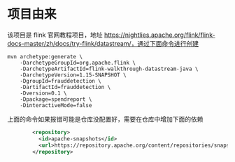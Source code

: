 # 项目由来

该项目是 flink 官网教程项目，地址 https://nightlies.apache.org/flink/flink-docs-master/zh/docs/try-flink/datastream/，通过下面命令进行创建

```shell
mvn archetype:generate \
    -DarchetypeGroupId=org.apache.flink \
    -DarchetypeArtifactId=flink-walkthrough-datastream-java \
    -DarchetypeVersion=1.15-SNAPSHOT \
    -DgroupId=frauddetection \
    -DartifactId=frauddetection \
    -Dversion=0.1 \
    -Dpackage=spendreport \
    -DinteractiveMode=false
```

上面的命令如果报错可能是仓库没配置好，需要在仓库中增加下面的依赖

```xml
        <repository>
          <id>apache-snapshots</id>
          <url>https://repository.apache.org/content/repositories/snapshots/</url>
        </repository>
```
